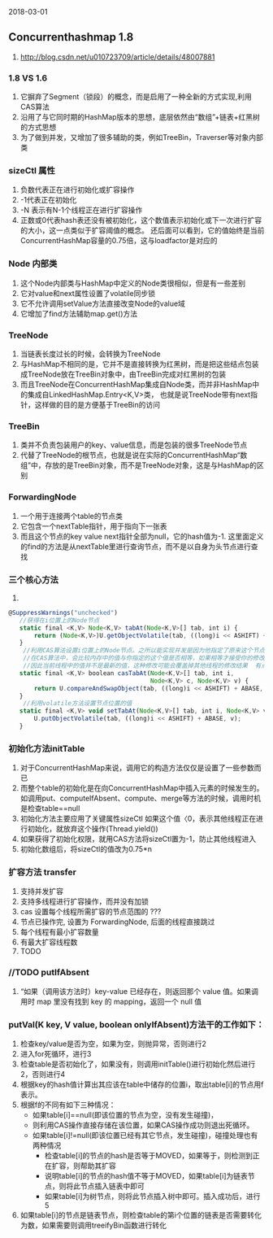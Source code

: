 2018-03-01
## Concurrenthashmap 1.8
1. http://blog.csdn.net/u010723709/article/details/48007881

### 1.8 VS 1.6
1. 它摒弃了Segment（锁段）的概念，而是启用了一种全新的方式实现,利用CAS算法
2. 沿用了与它同时期的HashMap版本的思想，底层依然由“数组”+链表+红黑树的方式思想
3. 为了做到并发，又增加了很多辅助的类，例如TreeBin，Traverser等对象内部类

### sizeCtl 属性
1. 负数代表正在进行初始化或扩容操作
2. -1代表正在初始化
3. -N 表示有N-1个线程正在进行扩容操作
4. 正数或0代表hash表还没有被初始化，这个数值表示初始化或下一次进行扩容的大小，这一点类似于扩容阈值的概念。
还后面可以看到，它的值始终是当前ConcurrentHashMap容量的0.75倍，这与loadfactor是对应的

### Node 内部类
1. 这个Node内部类与HashMap中定义的Node类很相似，但是有一些差别  
2. 它对value和next属性设置了volatile同步锁  
3. 它不允许调用setValue方法直接改变Node的value域  
4. 它增加了find方法辅助map.get()方法 

### TreeNode
1. 当链表长度过长的时候，会转换为TreeNode
2. 与HashMap不相同的是，它并不是直接转换为红黑树，而是把这些结点包装成TreeNode放在TreeBin对象中，由TreeBin完成对红黑树的包装
3. 而且TreeNode在ConcurrentHashMap集成自Node类，而并非HashMap中的集成自LinkedHashMap.Entry<K,V>类，
也就是说TreeNode带有next指针，这样做的目的是方便基于TreeBin的访问

### TreeBin
1. 类并不负责包装用户的key、value信息，而是包装的很多TreeNode节点
2. 代替了TreeNode的根节点，也就是说在实际的ConcurrentHashMap“数组”中，存放的是TreeBin对象，而不是TreeNode对象，这是与HashMap的区别

### ForwardingNode 
1. 一个用于连接两个table的节点类
2. 它包含一个nextTable指针，用于指向下一张表
3. 而且这个节点的key value next指针全部为null，它的hash值为-1. 
这里面定义的find的方法是从nextTable里进行查询节点，而不是以自身为头节点进行查找

### 三个核心方法
1. 
```javascript
@SuppressWarnings("unchecked")  
   //获得在i位置上的Node节点  
   static final <K,V> Node<K,V> tabAt(Node<K,V>[] tab, int i) {  
       return (Node<K,V>)U.getObjectVolatile(tab, ((long)i << ASHIFT) + ABASE);  
   }  
    //利用CAS算法设置i位置上的Node节点。之所以能实现并发是因为他指定了原来这个节点的值是多少  
    //在CAS算法中，会比较内存中的值与你指定的这个值是否相等，如果相等才接受你的修改，否则拒绝你的修改  
    //因此当前线程中的值并不是最新的值，这种修改可能会覆盖掉其他线程的修改结果  有点类似于SVN  
   static final <K,V> boolean casTabAt(Node<K,V>[] tab, int i,  
                                       Node<K,V> c, Node<K,V> v) {  
       return U.compareAndSwapObject(tab, ((long)i << ASHIFT) + ABASE, c, v);  
   }  
    //利用volatile方法设置节点位置的值  
   static final <K,V> void setTabAt(Node<K,V>[] tab, int i, Node<K,V> v) {  
       U.putObjectVolatile(tab, ((long)i << ASHIFT) + ABASE, v);  
   } 
```

### 初始化方法initTable
1. 对于ConcurrentHashMap来说，调用它的构造方法仅仅是设置了一些参数而已
2. 而整个table的初始化是在向ConcurrentHashMap中插入元素的时候发生的。
如调用put、computeIfAbsent、compute、merge等方法的时候，调用时机是检查table==null
3. 初始化方法主要应用了关键属性sizeCtl 如果这个值〈0，表示其他线程正在进行初始化，就放弃这个操作(Thread.yield())
4. 如果获得了初始化权限，就用CAS方法将sizeCtl置为-1，防止其他线程进入
5. 初始化数组后，将sizeCtl的值改为0.75*n

### 扩容方法 transfer
1. 支持并发扩容
2. 支持多线程进行扩容操作，而并没有加锁
3. cas 设置每个线程所需扩容的节点范围的 ???
4. 节点已操作完, 设置为 ForwardingNode, 后面的线程直接跳过
5. 每个线程有最小扩容数量
6. 有最大扩容线程数
7. TODO

### //TODO putIfAbsent
1. “如果（调用该方法时）key-value 已经存在，则返回那个 value 值。如果调用时 map 里没有找到 key 的 mapping，返回一个 null 值

### putVal(K key, V value, boolean onlyIfAbsent)方法干的工作如下：
1. 检查key/value是否为空，如果为空，则抛异常，否则进行2
2. 进入for死循环，进行3
3. 检查table是否初始化了，如果没有，则调用initTable()进行初始化然后进行 2，否则进行4
4. 根据key的hash值计算出其应该在table中储存的位置i，取出table[i]的节点用f表示。
5. 根据f的不同有如下三种情况：
    - 如果table[i]==null(即该位置的节点为空，没有发生碰撞)，
    - 则利用CAS操作直接存储在该位置，如果CAS操作成功则退出死循环。
    - 如果table[i]!=null(即该位置已经有其它节点，发生碰撞)，碰撞处理也有两种情况
        - 检查table[i]的节点的hash是否等于MOVED，如果等于，则检测到正在扩容，则帮助其扩容
        - 说明table[i]的节点的hash值不等于MOVED，如果table[i]为链表节点，则将此节点插入链表中即可
        - 如果table[i]为树节点，则将此节点插入树中即可。插入成功后，进行 5
5. 如果table[i]的节点是链表节点，则检查table的第i个位置的链表是否需要转化为数，如果需要则调用treeifyBin函数进行转化

